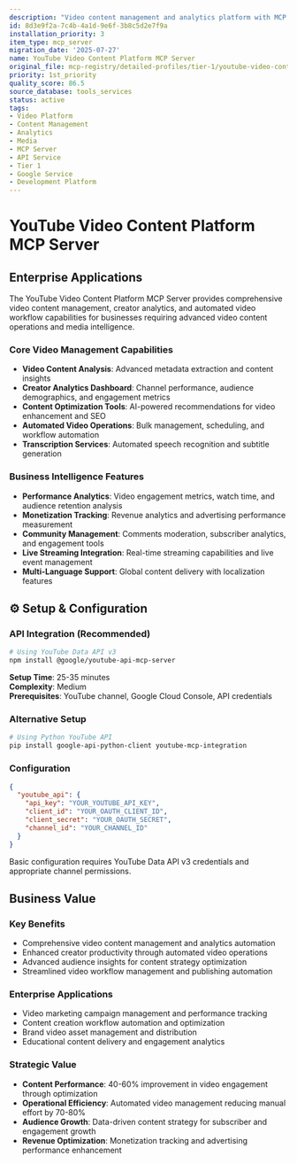 ```yaml
---
description: "Video content management and analytics platform with MCP integration"
id: 8d3e9f2a-7c4b-4a1d-9e6f-3b8c5d2e7f9a
installation_priority: 3
item_type: mcp_server
migration_date: '2025-07-27'
name: YouTube Video Content Platform MCP Server
original_file: mcp-registry/detailed-profiles/tier-1/youtube-video-content-platform-profile.md
priority: 1st_priority
quality_score: 86.5
source_database: tools_services
status: active
tags:
- Video Platform
- Content Management
- Analytics
- Media
- MCP Server
- API Service
- Tier 1
- Google Service
- Development Platform
---
```


# YouTube Video Content Platform MCP Server

## Enterprise Applications

The YouTube Video Content Platform MCP Server provides comprehensive video content management, creator analytics, and automated video workflow capabilities for businesses requiring advanced video content operations and media intelligence.

### Core Video Management Capabilities
- **Video Content Analysis**: Advanced metadata extraction and content insights
- **Creator Analytics Dashboard**: Channel performance, audience demographics, and engagement metrics
- **Content Optimization Tools**: AI-powered recommendations for video enhancement and SEO
- **Automated Video Operations**: Bulk management, scheduling, and workflow automation
- **Transcription Services**: Automated speech recognition and subtitle generation

### Business Intelligence Features
- **Performance Analytics**: Video engagement metrics, watch time, and audience retention analysis
- **Monetization Tracking**: Revenue analytics and advertising performance measurement
- **Community Management**: Comments moderation, subscriber analytics, and engagement tools
- **Live Streaming Integration**: Real-time streaming capabilities and live event management
- **Multi-Language Support**: Global content delivery with localization features

## ⚙️ Setup & Configuration

### API Integration (Recommended)

```bash
# Using YouTube Data API v3
npm install @google/youtube-api-mcp-server
```

**Setup Time**: 25-35 minutes  
**Complexity**: Medium  
**Prerequisites**: YouTube channel, Google Cloud Console, API credentials

### Alternative Setup

```bash
# Using Python YouTube API
pip install google-api-python-client youtube-mcp-integration
```

### Configuration

```json
{
  "youtube_api": {
    "api_key": "YOUR_YOUTUBE_API_KEY",
    "client_id": "YOUR_OAUTH_CLIENT_ID",
    "client_secret": "YOUR_OAUTH_SECRET",
    "channel_id": "YOUR_CHANNEL_ID"
  }
}
```

Basic configuration requires YouTube Data API v3 credentials and appropriate channel permissions.

## Business Value

### Key Benefits
- Comprehensive video content management and analytics automation
- Enhanced creator productivity through automated video operations
- Advanced audience insights for content strategy optimization
- Streamlined video workflow management and publishing automation

### Enterprise Applications
- Video marketing campaign management and performance tracking
- Content creation workflow automation and optimization
- Brand video asset management and distribution
- Educational content delivery and engagement analytics

### Strategic Value
- **Content Performance**: 40-60% improvement in video engagement through optimization
- **Operational Efficiency**: Automated video management reducing manual effort by 70-80%
- **Audience Growth**: Data-driven content strategy for subscriber and engagement growth
- **Revenue Optimization**: Monetization tracking and advertising performance enhancement